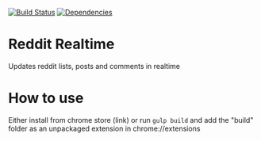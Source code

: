 [![Build Status](https://travis-ci.org/joarwilk/reddit-realtime.svg)](https://travis-ci.org/joarwilk/reddit-realtime) [![Dependencies](https://david-dm.org/joarwilk/reddit-realtime.svg)](https://david-dm.org/joarwilk/reddit-realtime)

# Reddit Realtime
Updates reddit lists, posts and comments in realtime

# How to use
Either install from chrome store (link) or run `gulp build` and add the "build" folder as an unpackaged extension in chrome://extensions